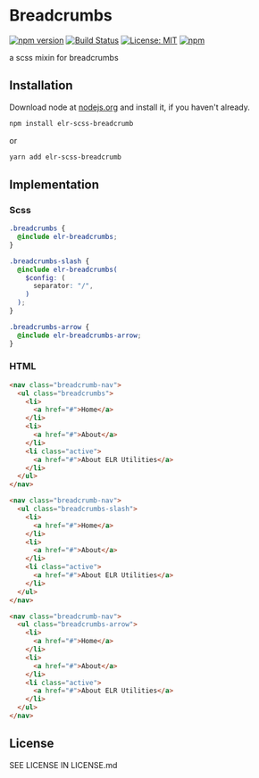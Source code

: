 # Breadcrumbs

[![npm version](http://img.shields.io/npm/v/elr-scss-breadcrumb.svg)](https://www.npmjs.org/package/elr-scss-breadcrumb)
[![Build Status](https://github.com/elr-scss-breadcrumb/workflows/CI/badge.svg)](https://github.com/elr-scss-breadcrumb/actions?workflow=CI)
[![License: MIT](https://img.shields.io/badge/License-MIT-yellow.svg)](https://opensource.org/licenses/MIT)
[![npm](https://img.shields.io/npm/dm/elr-scss-breadcrumb.svg?style=flat)]()

a scss mixin for breadcrumbs

## Installation

Download node at [nodejs.org](http://nodejs.org) and install it, if you haven't already.

```sh
npm install elr-scss-breadcrumb
```

or

```sh
yarn add elr-scss-breadcrumb
```

## Implementation

### Scss

```scss
.breadcrumbs {
  @include elr-breadcrumbs;
}
```

```scss
.breadcrumbs-slash {
  @include elr-breadcrumbs(
    $config: (
      separator: "/",
    )
  );
}
```

```scss
.breadcrumbs-arrow {
  @include elr-breadcrumbs-arrow;
}
```

### HTML

```html
<nav class="breadcrumb-nav">
  <ul class="breadcrumbs">
    <li>
      <a href="#">Home</a>
    </li>
    <li>
      <a href="#">About</a>
    </li>
    <li class="active">
      <a href="#">About ELR Utilities</a>
    </li>
  </ul>
</nav>
```

```html
<nav class="breadcrumb-nav">
  <ul class="breadcrumbs-slash">
    <li>
      <a href="#">Home</a>
    </li>
    <li>
      <a href="#">About</a>
    </li>
    <li class="active">
      <a href="#">About ELR Utilities</a>
    </li>
  </ul>
</nav>
```

```html
<nav class="breadcrumb-nav">
  <ul class="breadcrumbs-arrow">
    <li>
      <a href="#">Home</a>
    </li>
    <li>
      <a href="#">About</a>
    </li>
    <li class="active">
      <a href="#">About ELR Utilities</a>
    </li>
  </ul>
</nav>
```

## License

SEE LICENSE IN LICENSE.md
